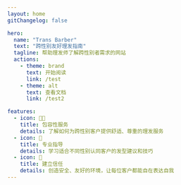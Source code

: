 ```yaml
---
layout: home
gitChangelog: false

hero:
  name: "Trans Barber"
  text: "跨性别友好理发指南"
  tagline: 帮助理发师了解跨性别者需求的网站
  actions:
    - theme: brand
      text: 开始阅读
      link: /test
    - theme: alt
      text: 查看文档
      link: /test2

features:
  - icon: 🏳️‍⚧️
    title: 包容性服务
    details: 了解如何为跨性别客户提供舒适、尊重的理发服务
  - icon: 💇
    title: 专业指导
    details: 学习适合不同性别认同客户的发型建议和技巧
  - icon: 🤝
    title: 建立信任
    details: 创造安全、友好的环境，让每位客户都能自在表达自我
---
```

